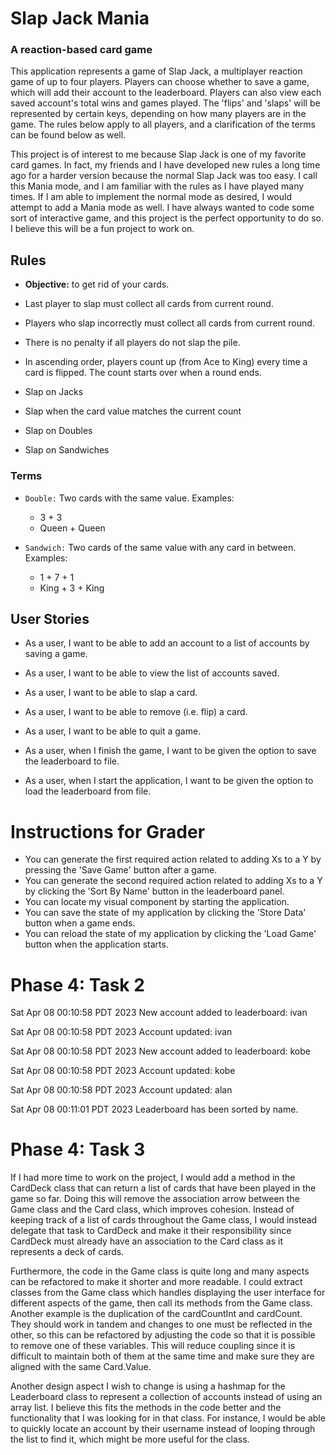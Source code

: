 # Slap Jack Mania

### A reaction-based card game


This application represents a game of Slap Jack, a multiplayer reaction game of 
up to four players. Players can choose whether to save a game, which will add
their account to the leaderboard. Players can also view each saved account's 
total wins and games played. The 'flips' and 'slaps' will be represented by certain keys, 
depending on how many players are in the game. The rules below apply to all players, 
and a clarification of the terms can be found below as well.

This project is of interest to me because Slap Jack is one of my favorite card 
games. In fact, my friends and I have developed new rules a long time ago for 
a harder version because the normal Slap Jack was too easy. I call this Mania mode, 
and I am familiar with the rules as I have played many times. If I am able to 
implement the normal mode as desired, I would attempt to add a Mania mode as well.
I have always wanted to code some sort of interactive game, and this project is the 
perfect opportunity to do so. I believe this will be a fun project to work on.

## Rules

- **Objective:** to get rid of your cards.
- Last player to slap must collect all cards from current round.
- Players who slap incorrectly must collect all cards from current round.
- There is no penalty if all players do not slap the pile.
- In ascending order, players count up (from Ace to King) every time a card is 
flipped. The count starts over when a round ends.


- Slap on Jacks
- Slap when the card value matches the current count
- Slap on Doubles
- Slap on Sandwiches


### Terms

- `Double:` Two cards with the same value. Examples:
    - 3 + 3
    - Queen + Queen


- `Sandwich:` Two cards of the same value with any card in between. Examples:
    - 1 + 7 + 1
    - King + 3 + King

 

## User Stories
- As a user, I want to be able to add an account to a list of accounts by saving a game.
- As a user, I want to be able to view the list of accounts saved.
- As a user, I want to be able to slap a card.
- As a user, I want to be able to remove (i.e. flip) a card.
- As a user, I want to be able to quit a game.

- As a user, when I finish the game, I want to be given the option to save the leaderboard to file.
- As a user, when I start the application, I want to be given the option to load the leaderboard from file.


# Instructions for Grader

- You can generate the first required action related to adding Xs to a Y by pressing the 
  'Save Game' button after a game.
- You can generate the second required action related to adding Xs to a Y by clicking the 
  'Sort By Name' button in the leaderboard panel.
- You can locate my visual component by starting the application.
- You can save the state of my application by clicking the 'Store Data' button when a game ends.
- You can reload the state of my application by clicking the 'Load Game' button when the application starts.

# Phase 4: Task 2
Sat Apr 08 00:10:58 PDT 2023
New account added to leaderboard: ivan

Sat Apr 08 00:10:58 PDT 2023
Account updated: ivan

Sat Apr 08 00:10:58 PDT 2023
New account added to leaderboard: kobe

Sat Apr 08 00:10:58 PDT 2023
Account updated: kobe

Sat Apr 08 00:10:58 PDT 2023
Account updated: alan

Sat Apr 08 00:11:01 PDT 2023
Leaderboard has been sorted by name.



# Phase 4: Task 3
If I had more time to work on the project, I would add a method in the CardDeck class that can return 
a list of cards that have been played in the game so far. Doing this will remove the association arrow 
between the Game class and the Card class, which improves cohesion. Instead of keeping track of a list 
of cards throughout the Game class, I would instead delegate that task to CardDeck and make it their 
responsibility since CardDeck must already have an association to the Card class as it represents a 
deck of cards.

Furthermore, the code in the Game class is quite long and many aspects can be refactored to make it 
shorter and more readable. I could extract classes from the Game class which handles displaying 
the user interface for different aspects of the game, then call its methods from the 
Game class. Another example is the duplication of the cardCountInt and cardCount. They should
work in tandem and changes to one must be reflected in the other, so this can be refactored by 
adjusting the code so that it is possible to remove one of these variables. This will reduce 
coupling since it is difficult to maintain both of them at the same time and make sure they are 
aligned with the same Card.Value.

Another design aspect I wish to change is using a hashmap for the Leaderboard class to represent a 
collection of accounts instead of using an array list. I believe this fits the methods in the code 
better and the functionality that I was looking for in that class. For instance, I would be able to
quickly locate an account by their username instead of looping through the list to find it, which 
might be more useful for the class. 